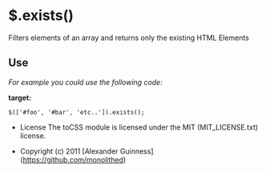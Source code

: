 # $.exists()

Filters elements of an array and returns only the existing HTML Elements

## Use
*For example you could use the following code:*

**target:**

	$(['#foo', '#bar', 'etc..']).exists();

* License
    The toCSS module is licensed under the MIT (MIT_LICENSE.txt) license.

* Copyright (c) 2011 [Alexander Guinness] (https://github.com/monolithed)
